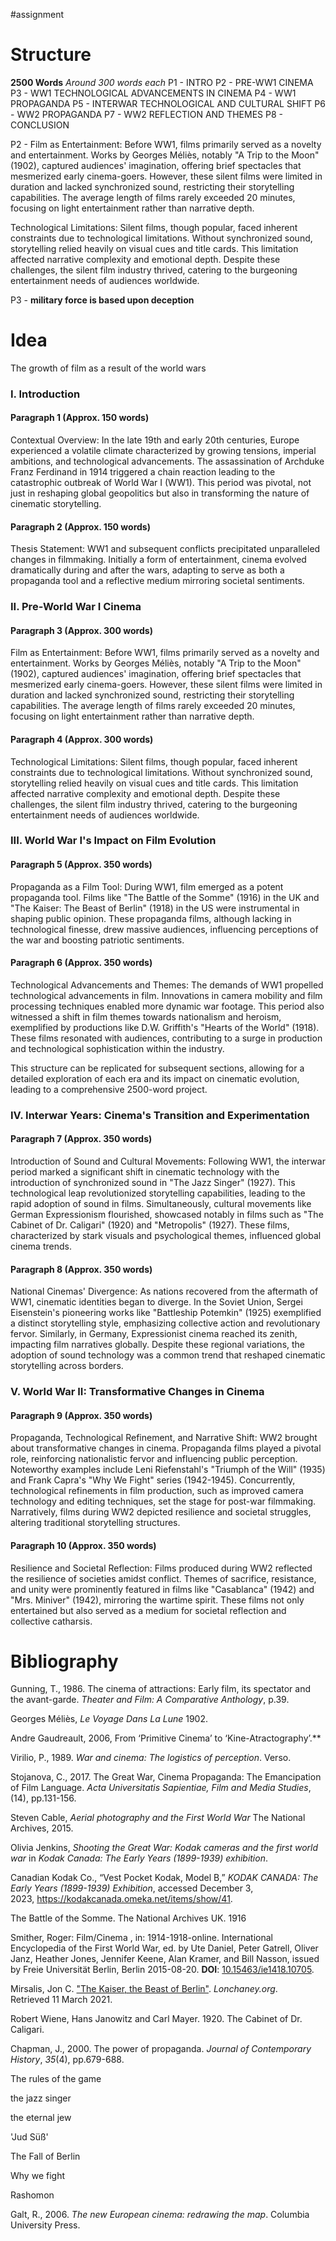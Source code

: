 #assignment 

# Structure

**2500 Words**
*Around 300 words each*
P1 - INTRO
P2 - PRE-WW1 CINEMA
P3 - WW1 TECHNOLOGICAL ADVANCEMENTS IN CINEMA
P4 - WW1 PROPAGANDA
P5 - INTERWAR TECHNOLOGICAL AND CULTURAL SHIFT
P6 - WW2 PROPAGANDA
P7 - WW2 REFLECTION AND THEMES
P8 - CONCLUSION

P2 - 
Film as Entertainment: Before WW1, films primarily served as a novelty and entertainment. Works by Georges Méliès, notably "A Trip to the Moon" (1902), captured audiences' imagination, offering brief spectacles that mesmerized early cinema-goers. However, these silent films were limited in duration and lacked synchronized sound, restricting their storytelling capabilities. The average length of films rarely exceeded 20 minutes, focusing on light entertainment rather than narrative depth.

Technological Limitations: Silent films, though popular, faced inherent constraints due to technological limitations. Without synchronized sound, storytelling relied heavily on visual cues and title cards. This limitation affected narrative complexity and emotional depth. Despite these challenges, the silent film industry thrived, catering to the burgeoning entertainment needs of audiences worldwide.

P3 - 
 **military force is based upon deception**

# Idea

The growth of film as a result of the world wars

### I. Introduction

#### Paragraph 1 (Approx. 150 words)

Contextual Overview: In the late 19th and early 20th centuries, Europe experienced a volatile climate characterized by growing tensions, imperial ambitions, and technological advancements. The assassination of Archduke Franz Ferdinand in 1914 triggered a chain reaction leading to the catastrophic outbreak of World War I (WW1). This period was pivotal, not just in reshaping global geopolitics but also in transforming the nature of cinematic storytelling.

#### Paragraph 2 (Approx. 150 words)

Thesis Statement: WW1 and subsequent conflicts precipitated unparalleled changes in filmmaking. Initially a form of entertainment, cinema evolved dramatically during and after the wars, adapting to serve as both a propaganda tool and a reflective medium mirroring societal sentiments.

### II. Pre-World War I Cinema

#### Paragraph 3 (Approx. 300 words)

Film as Entertainment: Before WW1, films primarily served as a novelty and entertainment. Works by Georges Méliès, notably "A Trip to the Moon" (1902), captured audiences' imagination, offering brief spectacles that mesmerized early cinema-goers. However, these silent films were limited in duration and lacked synchronized sound, restricting their storytelling capabilities. The average length of films rarely exceeded 20 minutes, focusing on light entertainment rather than narrative depth.

#### Paragraph 4 (Approx. 300 words)

Technological Limitations: Silent films, though popular, faced inherent constraints due to technological limitations. Without synchronized sound, storytelling relied heavily on visual cues and title cards. This limitation affected narrative complexity and emotional depth. Despite these challenges, the silent film industry thrived, catering to the burgeoning entertainment needs of audiences worldwide.

### III. World War I's Impact on Film Evolution

#### Paragraph 5 (Approx. 350 words)

Propaganda as a Film Tool: During WW1, film emerged as a potent propaganda tool. Films like "The Battle of the Somme" (1916) in the UK and "The Kaiser: The Beast of Berlin" (1918) in the US were instrumental in shaping public opinion. These propaganda films, although lacking in technological finesse, drew massive audiences, influencing perceptions of the war and boosting patriotic sentiments.

#### Paragraph 6 (Approx. 350 words)

Technological Advancements and Themes: The demands of WW1 propelled technological advancements in film. Innovations in camera mobility and film processing techniques enabled more dynamic war footage. This period also witnessed a shift in film themes towards nationalism and heroism, exemplified by productions like D.W. Griffith's "Hearts of the World" (1918). These films resonated with audiences, contributing to a surge in production and technological sophistication within the industry.

This structure can be replicated for subsequent sections, allowing for a detailed exploration of each era and its impact on cinematic evolution, leading to a comprehensive 2500-word project.

### IV. Interwar Years: Cinema's Transition and Experimentation

#### Paragraph 7 (Approx. 350 words)

Introduction of Sound and Cultural Movements: Following WW1, the interwar period marked a significant shift in cinematic technology with the introduction of synchronized sound in "The Jazz Singer" (1927). This technological leap revolutionized storytelling capabilities, leading to the rapid adoption of sound in films. Simultaneously, cultural movements like German Expressionism flourished, showcased notably in films such as "The Cabinet of Dr. Caligari" (1920) and "Metropolis" (1927). These films, characterized by stark visuals and psychological themes, influenced global cinema trends.

#### Paragraph 8 (Approx. 350 words)

National Cinemas' Divergence: As nations recovered from the aftermath of WW1, cinematic identities began to diverge. In the Soviet Union, Sergei Eisenstein's pioneering works like "Battleship Potemkin" (1925) exemplified a distinct storytelling style, emphasizing collective action and revolutionary fervor. Similarly, in Germany, Expressionist cinema reached its zenith, impacting film narratives globally. Despite these regional variations, the adoption of sound technology was a common trend that reshaped cinematic storytelling across borders.

### V. World War II: Transformative Changes in Cinema

#### Paragraph 9 (Approx. 350 words)

Propaganda, Technological Refinement, and Narrative Shift: WW2 brought about transformative changes in cinema. Propaganda films played a pivotal role, reinforcing nationalistic fervor and influencing public perception. Noteworthy examples include Leni Riefenstahl's "Triumph of the Will" (1935) and Frank Capra's "Why We Fight" series (1942-1945). Concurrently, technological refinements in film production, such as improved camera technology and editing techniques, set the stage for post-war filmmaking. Narratively, films during WW2 depicted resilience and societal struggles, altering traditional storytelling structures.

#### Paragraph 10 (Approx. 350 words)

Resilience and Societal Reflection: Films produced during WW2 reflected the resilience of societies amidst conflict. Themes of sacrifice, resistance, and unity were prominently featured in films like "Casablanca" (1942) and "Mrs. Miniver" (1942), mirroring the wartime spirit. These films not only entertained but also served as a medium for societal reflection and collective catharsis.

# Bibliography

Gunning, T., 1986. The cinema of attractions: Early film, its spectator and the avant-garde. _Theater and Film: A Comparative Anthology_, p.39.

Georges Méliès, *Le Voyage Dans La Lune* 1902.

Andre Gaudreault, 2006, From ‘Primitive Cinema’ to ‘Kine-Atractography’.** 

Virilio, P., 1989. _War and cinema: The logistics of perception_. Verso.

Stojanova, C., 2017. The Great War, Cinema Propaganda: The Emancipation of Film Language. _Acta Universitatis Sapientiae, Film and Media Studies_, (14), pp.131-156.

Steven Cable, *Aerial photography and the First World War* The National Archives, 2015.

Olivia Jenkins, *Shooting the Great War: Kodak cameras and the first world war* in *Kodak Canada: The Early Years (1899-1939) exhibition*. 

Canadian Kodak Co., “Vest Pocket Kodak, Model B,” _KODAK CANADA: The Early Years (1899-1939) Exhibition_, accessed December 3, 2023, https://kodakcanada.omeka.net/items/show/41.

The Battle of the Somme. The National Archives UK. 1916

Smither, Roger: Film/Cinema , in: 1914-1918-online. International Encyclopedia of the First World War, ed. by Ute Daniel, Peter Gatrell, Oliver Janz, Heather Jones, Jennifer Keene, Alan Kramer, and Bill Nasson, issued by Freie Universität Berlin, Berlin 2015-08-20. **DOI**: [10.15463/ie1418.10705](http://dx.doi.org/10.15463/ie1418.10705).

Mirsalis, Jon C. ["The Kaiser, the Beast of Berlin"](http://lonchaney.org/filmography/102.html). _Lonchaney.org_. Retrieved 11 March 2021.

Robert Wiene, Hans Janowitz and Carl Mayer. 1920. The Cabinet of Dr. Caligari. 

Chapman, J., 2000. The power of propaganda. _Journal of Contemporary History_, _35_(4), pp.679-688.

The rules of the game

the jazz singer

the eternal jew

'Jud Süß'

The Fall of Berlin

Why we fight

Rashomon

Galt, R., 2006. _The new European cinema: redrawing the map_. Columbia University Press.
